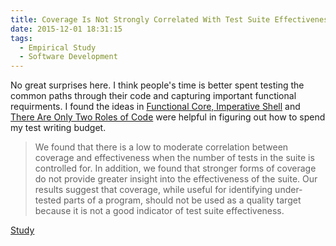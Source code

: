 ```yaml
---
title: Coverage Is Not Strongly Correlated With Test Suite Effectiveness
date: 2015-12-01 18:31:15
tags:
  - Empirical Study
  - Software Development
---
```

No great surprises here.  I think people's time is better spent testing the common paths through their code and capturing important functional requirments.  I found the ideas in [Functional Core, Imperative Shell](https://www.destroyallsoftware.com/screencasts/catalog/functional-core-imperative-shell) and [There Are Only Two Roles of Code](http://simpleprogrammer.com/2012/10/21/there-are-only-two-roles-of-code/) were helpful in figuring out how to spend my test writing budget.

> We found that there is a low to moderate correlation between coverage and effectiveness when the number of tests in the suite is controlled for. In addition, we found that stronger forms of coverage do not provide greater insight into the effectiveness of the suite. Our results suggest that coverage, while useful for identifying under-tested parts of a program, should not be used as a quality target because it is not a good indicator of test suite effectiveness.

[Study](http://www.linozemtseva.com/research/2014/icse/coverage/)